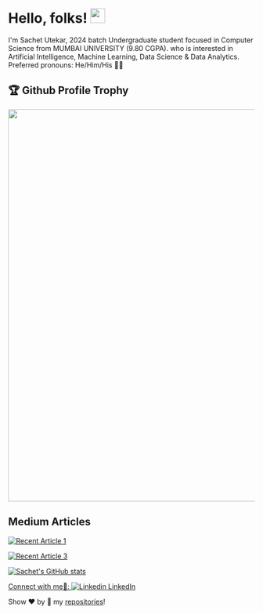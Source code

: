 # Hello, folks! <img src="https://raw.githubusercontent.com/MartinHeinz/MartinHeinz/master/wave.gif" width="30px">

I'm Sachet Utekar, 2024 batch Undergraduate student focused in Computer Science from MUMBAI UNIVERSITY (9.80 CGPA). who is interested in Artificial Intelligence, Machine Learning, Data Science & Data Analytics. Preferred pronouns: He/Him/His 👩‍💻

<h2>🏆 Github Profile Trophy</h2>
<img width=800 src="https://github-profile-trophy.vercel.app/?username=sachetutekar&column=9&theme=gruvbox&no-frame=true"/>

## Medium Articles

 <a target="_blank" href="https://github-readme-medium-recent-article.vercel.app/medium/@sachet.utekar/1"><img src="https://github-readme-medium-recent-article.vercel.app/medium/@sachet.utekar/1" alt="Recent Article 1">

<a target="_blank" href="https://github-readme-medium-recent-article.vercel.app/medium/@shinichiokada/2"><img src="https://github-readme-medium-recent-article.vercel.app/medium/@shinichiokada/2" alt="Recent Article 3">


![Sachet's GitHub stats](https://github-readme-stats.vercel.app/api?username=sachetutekar&show_icons=true&theme=tokyonight&hide=stars,issues&show_icons=true)

Connect with me🤝:  [![Linkedin](https://i.stack.imgur.com/gVE0j.png) LinkedIn](https://www.linkedin.com/in/sachetutekar/)
&nbsp;

Show ❤️ by 🌟 my [repositories](https://github.com/sachetutekar?tab=repositories)!

<!--
**sachetutekar/sachetutekar** is a ✨ _special_ ✨ repository because its `README.md` (this file) appears on your GitHub profile.

Here are some ideas to get you started:

- 🔭 I’m currently working on ...
- 🌱 I’m currently learning ...
- 👯 I’m looking to collaborate on ...
- 🤔 I’m looking for help with ...
- 💬 Ask me about ...
- 📫 How to reach me: ...
- 😄 Pronouns: ...
- ⚡ Fun fact: ...
-->
